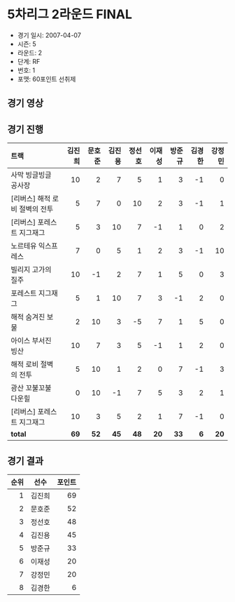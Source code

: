# 5차리그 2라운드 FINAL

- 경기 일시: 2007-04-07
- 시즌: 5
- 라운드: 2
- 단계: RF
- 번호: 1
- 포맷: 60포인트 선취제





## 경기 영상
## 경기 진행

| 트랙 | 김진희 | 문호준 | 김진용 | 정선호 | 이재성 | 방준규 | 김경한 | 강정민 |
|:---|---:|---:|---:|---:|---:|---:|---:|---:|
| 사막 빙글빙글 공사장 | 10 | 2 | 7 | 5 | 1 | 3 | -1 | 0 |
| [리버스] 해적 로비 절벽의 전투 | 5 | 7 | 0 | 10 | 2 | 3 | -1 | 1 |
| [리버스] 포레스트 지그재그 | 5 | 3 | 10 | 7 | -1 | 1 | 0 | 2 |
| 노르테유 익스프레스 | 7 | 0 | 5 | 1 | 2 | 3 | -1 | 10 |
| 빌리지 고가의 질주 | 10 | -1 | 2 | 7 | 1 | 5 | 0 | 3 |
| 포레스트 지그재그 | 5 | 1 | 10 | 7 | 3 | -1 | 2 | 0 |
| 해적 숨겨진 보물 | 2 | 10 | 3 | -5 | 7 | 1 | 5 | 0 |
| 아이스 부서진 빙산 | 10 | 7 | 3 | 5 | -1 | 1 | 2 | 0 |
| 해적 로비 절벽의 전투 | 5 | 10 | 1 | 2 | 0 | 7 | -1 | 3 |
| 광산 꼬불꼬불 다운힐 | 0 | 10 | -1 | 7 | 5 | 3 | 2 | 1 |
| [리버스] 포레스트 지그재그 | 10 | 3 | 5 | 2 | 1 | 7 | -1 | 0 |
| __total__ | __69__ | __52__ | __45__ | __48__ | __20__ | __33__ | __6__ | __20__ |




## 경기 결과

| 순위 | 선수 | 포인트 |
|---:|:---:|---:|
| 1 | 김진희 | 69 |
| 2 | 문호준 | 52 |
| 3 | 정선호 | 48 |
| 4 | 김진용 | 45 |
| 5 | 방준규 | 33 |
| 6 | 이재성 | 20 |
| 7 | 강정민 | 20 |
| 8 | 김경한 | 6 |

